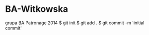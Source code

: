 BA-Witkowska
============

grupa BA Patronage 2014
$ git init
$ git add .
$ git commit -m 'initial commit'

